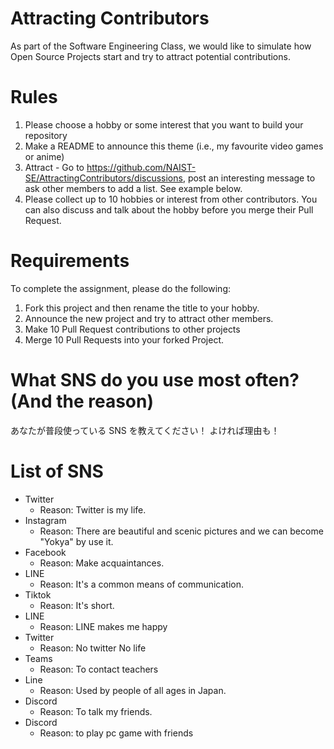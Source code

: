 # Attracting Contributors

As part of the Software Engineering Class, we would like to simulate how Open Source Projects start and try to attract potential contributions.

# Rules

1. Please choose a hobby or some interest that you want to build your repository
2. Make a README to announce this theme (i.e., my favourite video games or anime)
3. Attract - Go to https://github.com/NAIST-SE/AttractingContributors/discussions, post an interesting message to ask other members to add a list. See example below.
4. Please collect up to 10 hobbies or interest from other contributors. You can also discuss and talk about the hobby before you merge their Pull Request.

# Requirements

To complete the assignment, please do the following:

1. Fork this project and then rename the title to your hobby.
2. Announce the new project and try to attract other members.
3. Make 10 Pull Request contributions to other projects
4. Merge 10 Pull Requests into your forked Project.

# What SNS do you use most often? (And the reason)

あなたが普段使っている SNS を教えてください！
よければ理由も！

# List of SNS
- Twitter
  - Reason: Twitter is my life.
- Instagram
  - Reason: There are beautiful and scenic pictures and we can become "Yokya" by use it.
- Facebook
  - Reason: Make acquaintances.
- LINE
  - Reason: It's a common means of communication.
- Tiktok
  - Reason: It's short.
- LINE
  - Reason: LINE makes me happy
- Twitter
  - Reason: No twitter No life
- Teams 
  - Reason: To contact teachers
- Line
  - Reason: Used by people of all ages in Japan.
- Discord
  - Reason: To talk my friends.
- Discord
  - Reason: to play pc game with friends